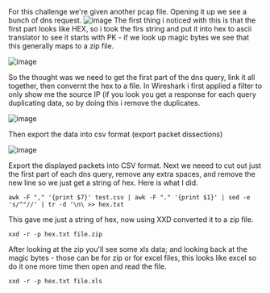 For this challenge we're given another pcap file. Opening it up we see a bunch of dns request.
![image](https://user-images.githubusercontent.com/6153549/198596839-9c378e22-7278-4561-a412-f1ac47a3f85d.png)
The first thing i noticed with this is that the first part looks like HEX, so i took the firs string and put it into hex to ascii translator to see it starts with PK - if we look up magic bytes we see that this generally maps to a zip file.

![image](https://user-images.githubusercontent.com/6153549/198597750-036ab17a-aebe-4c6d-9a14-13e51ac93970.png)

So the thought was we need to get the first part of the dns query, link it all together, then convernt the hex to a file. In Wireshark i first applied a filter to only show me the source IP (if you look you get a response for each query duplicating data, so by doing this i remove the duplicates.

![image](https://user-images.githubusercontent.com/6153549/198598437-f2de90fa-9809-41ef-a278-f858a4a5ddfd.png)

Then export the data into csv format (export packet dissections)

![image](https://user-images.githubusercontent.com/6153549/198599457-772ad389-a7ce-424d-8ac4-aaca5c608ae0.png)

Export the displayed packets into CSV format. Next we neeed to cut out just the first part of each dns query, remove any extra spaces, and remove the new line so we just get a string of hex. Here is what I did.

```
awk -F "," '{print $7}' test.csv | awk -F "." '{print $1}' | sed -e 's/^"//' | tr -d '\n\ >> hex.txt
```

This gave me just a string of hex, now using XXD converted it to a zip file.

```
xxd -r -p hex.txt file.zip
```

After looking at the zip you'll see some xls data; and looking back at the magic bytes - those can be for zip or for excel files, this looks like excel so do it one more time then open and read the file.

```
xxd -r -p hex.txt file.xls
```
